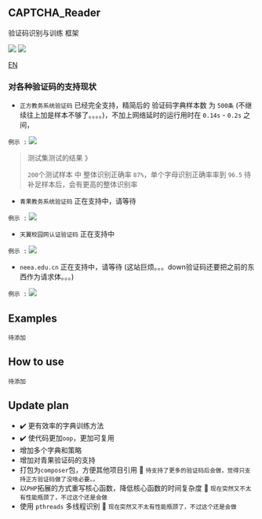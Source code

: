 ## CAPTCHA_Reader
验证码识别与训练 框架

 ![](https://img.shields.io/packagist/l/doctrine/orm.svg)
 ![](https://img.shields.io/badge/php-%5E7.0.0-green.svg)


[EN](https://github.com/Kuri-su/CAPTCHA_Reader "EN" )

### 对各种验证码的支持现状
* `正方教务系统验证码` 已经完全支持，精简后的 验证码字典样本数 为 `500条` (不继续往上加是样本不够了。。。。)，不加上网络延时的运行用时在 `0.14s` - `0.2s` 之间，

`例示 :` ![](https://github.com/Kuri-su/CAPTCHA_Reader/blob/oop/sample/1508770737.png)

> 测试集测试的结果 》
>
> `200`个测试样本 中 整体识别正确率 `87%`，单个字母识别正确率率到 `96.5`
> 待补足样本后，会有更高的整体识别率

* `青果教务系统验证码` 正在支持中，请等待

`例示 :` ![](https://github.com/Kuri-su/CAPTCHA_Reader/blob/oop/sample/0.png)

* `天翼校园网认证验证码` 正在支持中

`例示 :` ![](https://github.com/Kuri-su/CAPTCHA_Reader/blob/oop/sample/1.png)

* `neea.edu.cn` 正在支持中，请等待 (这站巨烦。。。down验证码还要把之前的东西作为请求体。。。)

`例示 :` ![](https://github.com/Kuri-su/CAPTCHA_Reader/blob/oop/sample/a91518a87b984b1b88d3983178ec5cad.png)

## Examples
`待添加`

## How to use
`待添加`

## Update plan
* :heavy_check_mark: 更有效率的字典训练方法
* :heavy_check_mark: 使代码更加`oop`，更加可复用
* 增加多个字典和策略
* 增加对青果验证码的支持
* 打包为`composer`包，方便其他项目引用 :shell: `待支持了更多的验证码后会做，觉得只支持正方验证码做了没啥必要。。`
* 以`PHP`拓展的方式重写核心函数，降低核心函数的时间复杂度 :wrench: `现在突然又不太有性能瓶颈了，不过这个还是会做`
* 使用 `pthreads` 多线程识别 :wrench: `现在突然又不太有性能瓶颈了，不过这个还是会做`
